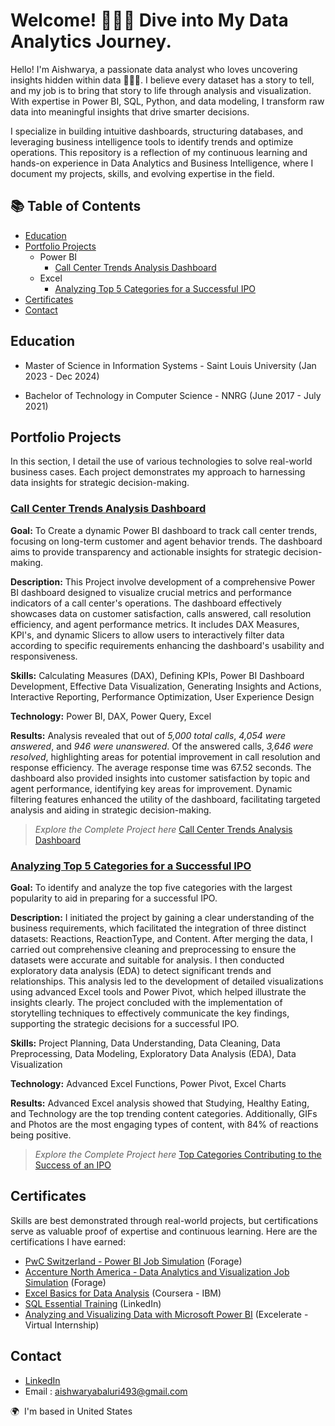 # Welcome! 🙋🏻‍♀️ Dive into My Data Analytics Journey.

Hello! I'm Aishwarya, a passionate data analyst who loves uncovering insights hidden within data 👩🏻‍💻. I believe every dataset has a story to tell, and my job is to bring that story to life through analysis and visualization. With expertise in Power BI, SQL, Python, and data modeling, I transform raw data into meaningful insights that drive smarter decisions.

I specialize in building intuitive dashboards, structuring databases, and leveraging business intelligence tools to identify trends and optimize operations. This repository is a reflection of my continuous learning and hands-on experience in Data Analytics and Business Intelligence, where I document my projects, skills, and evolving expertise in the field. 


## 📚 Table of Contents
- [Education](#education)
- [Portfolio Projects](#portfolio-projects)
    - Power BI
      - [Call Center Trends Analysis Dashboard](#call-center-trends-analysis-dashboard)
    - Excel
      - [Analyzing Top 5 Categories for a Successful IPO](#analyzing-top-5-categories-for-a-successful-ipo)
- [Certificates](#certificates)
- [Contact](#contact)

## Education

- Master of Science in Information Systems - Saint Louis University (Jan 2023 - Dec 2024)
    
- Bachelor of Technology in Computer Science - NNRG (June 2017 - July 2021)
  
## Portfolio Projects
In this section, I detail the use of various technologies to solve real-world business cases. Each project demonstrates my approach to harnessing data insights for strategic decision-making.


### <ins>Call Center Trends Analysis Dashboard</ins>

**Goal:** To Create a dynamic Power BI dashboard to track call center trends, focusing on long-term customer and agent behavior trends. The dashboard aims to provide transparency and actionable insights for strategic decision-making.

**Description:** This Project involve development of a comprehensive Power BI dashboard designed to visualize crucial metrics and performance indicators of a call center's operations. The dashboard effectively showcases data on customer satisfaction, calls answered, call resolution efficiency, and agent performance metrics. It includes DAX Measures, KPI's, and dynamic Slicers to allow users to interactively filter data according to specific requirements enhancing the dashboard's usability and responsiveness.
  
**Skills:** Calculating Measures (DAX), Defining KPIs, Power BI Dashboard Development, Effective Data Visualization, Generating Insights and Actions, Interactive Reporting, Performance Optimization, User Experience Design
  
**Technology:** Power BI, DAX, Power Query, Excel
  
**Results:** Analysis revealed that out of *5,000 total calls*, *4,054 were answered*, and *946 were unanswered*. Of the answered calls, *3,646 were resolved*, highlighting areas for potential improvement in call resolution and response efficiency. The average response time was 67.52 seconds. The dashboard also provided insights into customer satisfaction by topic and agent performance, identifying key areas for improvement. Dynamic filtering features enhanced the utility of the dashboard, facilitating targeted analysis and aiding in strategic decision-making.
>*Explore the Complete Project here* [Call Center Trends Analysis Dashboard](https://github.com/AishwaryaBaluri/Projects-Portfolio/blob/main/Call%20Center%20Trends%20Analysis%20Dashboard.README.md#call-center-trends-analysis-dashboard)

### <ins>Analyzing Top 5 Categories for a Successful IPO</ins>
**Goal:** To identify and analyze the top five categories with the largest popularity to aid in preparing for a successful IPO.

**Description:** I initiated the project by gaining a clear understanding of the business requirements, which facilitated the integration of three distinct datasets: Reactions, ReactionType, and Content. After merging the data, I carried out comprehensive cleaning and preprocessing to ensure the datasets were accurate and suitable for analysis. I then conducted exploratory data analysis (EDA) to detect significant trends and relationships. This analysis led to the development of detailed visualizations using advanced Excel tools and Power Pivot, which helped illustrate the insights clearly. The project concluded with the implementation of storytelling techniques to effectively communicate the key findings, supporting the strategic decisions for a successful IPO.

**Skills:** Project Planning, Data Understanding, Data Cleaning, Data Preprocessing, Data Modeling, Exploratory Data Analysis (EDA), Data Visualization

**Technology:** Advanced Excel Functions, Power Pivot, Excel Charts

**Results:** Advanced Excel analysis showed that Studying, Healthy Eating, and Technology are the top trending content categories. Additionally, GIFs and Photos are the most engaging types of content, with 84% of reactions being positive.

>*Explore the Complete Project here* [Top Categories Contributing to the Success of an IPO](https://github.com/AishwaryaBaluri/Projects-Portfolio/blob/main/Analyzing%20Top%205%20Categories%20for%20IPO%20Success.README.md#top-categories-contributing-to-the-success-of-an-ipo)

## Certificates

Skills are best demonstrated through real-world projects, but certifications serve as valuable proof of expertise and continuous learning. Here are the certifications I have earned: 
- [PwC Switzerland - Power BI Job Simulation](https://forage-uploads-prod.s3.amazonaws.com/completion-certificates/4sLyCPgmsy8DA6Dh3/a87GpgE6tiku7q3gu_4sLyCPgmsy8DA6Dh3_5nadnrhqhs52PnTgC_1741239808449_completion_certificate.pdf) (Forage)
- [Accenture North America - Data Analytics and Visualization Job Simulation](https://forage-uploads-prod.s3.amazonaws.com/completion-certificates/T6kdcdKSTfg2aotxT/hzmoNKtzvAzXsEqx8_T6kdcdKSTfg2aotxT_5nadnrhqhs52PnTgC_1740512088303_completion_certificate.pdf) (Forage)
- [Excel Basics for Data Analysis](https://www.coursera.org/account/accomplishments/records/P247BXSGFKQ4) (Coursera - IBM)
- [SQL Essential Training](https://www.linkedin.com/learning/certificates/5f32eaf43350c59acecf00ff2d73d8bcf341355067199b23b12e969e0466688a?trk=share_certificate) (LinkedIn)
- [Analyzing and Visualizing Data with Microsoft Power BI](https://drive.google.com/file/d/1HNiVXgHzeujBT6slPGUsENhVNqaATfBy/view?usp=sharing) (Excelerate - Virtual Internship)


## Contact

- [LinkedIn](https://www.linkedin.com/in/aishwaryabaluri1410/)
- Email : aishwaryabaluri493@gmail.com
  
🌍  I'm based in United States
